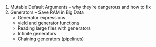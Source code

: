 1. Mutable Default Arguments – why they’re dangerous and how to fix
2. Generators – Save RAM in Big Data
   - Generator expressions
   - yield and generator functions
   - Reading large files with generators
   - Infinite generators
   - Chaining generators (pipelines)